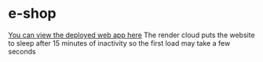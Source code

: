 # e-shop

[You can view the deployed web app here](https://e-shopnab.onrender.com/)
The render cloud puts the website to sleep after 15 minutes of inactivity so the
first load may take a few seconds
